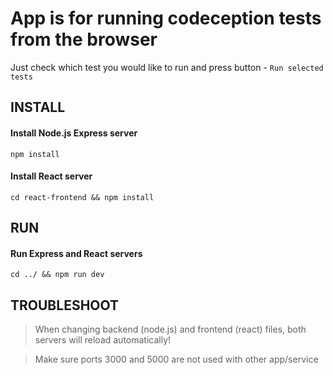 # App is for running codeception tests from the browser
Just check which test you would like to run and press button - `Run selected tests`

## INSTALL
#### Install Node.js Express server
`npm install`

#### Install React server
`cd react-frontend && npm install`

## RUN
#### Run Express and React servers
`cd ../ && npm run dev`

## TROUBLESHOOT
> When changing backend (node.js) and frontend (react) files, both servers will reload automatically!

> Make sure ports 3000 and 5000 are not used with other app/service